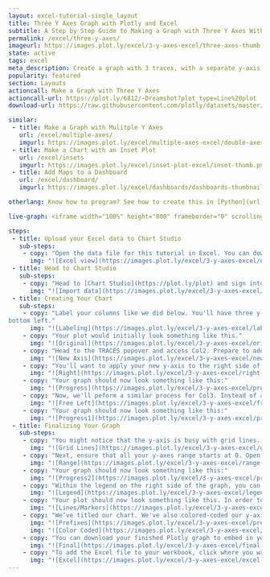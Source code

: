 ```yaml
---
layout: excel-tutorial-single_layout
title: Three Y Axes Graph with Plotly and Excel
subtitle: A Step by Step Guide to Making a Graph with Three Y Axes With Plotly and Excel
permalink: /excel/three-y-axes/
imageurl: https://images.plot.ly/excel/3-y-axes-excel/three-axes-thumb.png
state: active
tags: excel
meta_description: Create a graph with 3 traces, with a separate y-axis for each trace with Plotly and Excel. Follow our step-by-step tutorial to make a three axes graph for free and online with Plotly.
popularity: featured
section: Layouts
actioncall: Make a Graph with Three Y Axes
actioncall-url: https://plot.ly/6812/~Dreamshot?plot_type=Line%20plot
download-url: https://raw.githubusercontent.com/plotly/datasets/master/cost_output_defective.csv.zip

similar:
 - title: Make a Graph with Mulitple Y Axes
   url: /excel/multiple-axes/
   imgurl: https://images.plot.ly/excel/multiple-axes-excel/double-axes-chart-thumb.png
 - title: Make a Chart with an Inset Plot
   url: /excel/insets
   imgurl: https://images.plot.ly/excel/inset-plot-excel/inset-thumb.png
 - title: Add Maps to a Dashboard
   url: /excel/dashboard/
   imgurl: https://images.plot.ly/excel/dashboards/dashboards-thumbnail.png

otherlang: Know how to program? See how to create this in [Python](url) or [R](url).

live-graph: <iframe width="100%" height="800" frameborder="0" scrolling="no" src="https://plot.ly/~jackp/15139.embed"></iframe>

steps:
 - title: Upload your Excel data to Chart Studio
   sub-steps:
    - copy: "Open the data file for this tutorial in Excel. You can download the file here in [CSV format](https://raw.githubusercontent.com/plotly/datasets/master/cost_output_defective.csv)"
      img: "![Excel view](https://images.plot.ly/excel/3-y-axes-excel/excel-view-3-y-axes.png)"
 - title: Head to Chart Studio
   sub-steps:
    - copy: "Head to [Chart Studio](https://plot.ly/plot) and sign into your free Chart Studio account. Go to 'Import', click 'Upload a file', then choose your Excel file to upload. Your Excel file will now open in Chart Studio. For more about Chart Studio, see [this tutorial](/add-data-to-the-plotly-grid/)"
      img: "![Import data](https://images.plot.ly/excel/3-y-axes-excel/import-data-3-y-axes.png)"
 - title: Creating Your Chart
   sub-steps:
    - copy: "Label your columns like we did below. You'll have three y-axis columns (cost, output, defective) and one x-axis column (date). Select 'Line plots' from the MAKE A PLOT menu and then click line plot in the
bottom left."
      img: "![Labeling](https://images.plot.ly/excel/3-y-axes-excel/labeling-3-y-axes.png)"
    - copy: "Your plot would initially look something like this."
      img: "![Original](https://images.plot.ly/excel/3-y-axes-excel/original-3-y-axes.png)"
    - copy: "Head to the TRACES popover and access Col2. Prepare to add the second y-axis. Click 'New Axis/Subplot...'"
      img: "![New Axis](https://images.plot.ly/excel/3-y-axes-excel/new-axis-3-axes.png)"
    - copy: "You'll want to apply your new y-axis to the right side of the graph."
      img: "![Right](https://images.plot.ly/excel/3-y-axes-excel/right-3-y-axes.png)"
    - copy: "Your graph should now look something like this:"
      img: "![Progress](https://images.plot.ly/excel/3-y-axes-excel/progress-3-y-axes.png)"
    - copy: "Now, we'll peform a similar process for Col3. Instead of applying third y-axis to the right side of the graph, choose 'free left' instead."
      img: "![Free Left](https://images.plot.ly/excel/3-y-axes-excel/free-left-3-y-axes.png)"
    - copy: "Your graph should now look something like this:"
      img: "![Progress1](https://images.plot.ly/excel/3-y-axes-excel/progress1-3-y-axes.png)"
 - title: Finalizing Your Graph
   sub-steps:
    - copy: "You might notice that the y-axis is busy with grid lines. Open the AXES popover, then Lines in the toolbar to clean this up. Select the first and second y-axes and turn grid lines 'off.'"
      img: "![Grid Lines](https://images.plot.ly/excel/3-y-axes-excel/grid-lines-3-y-axes.png)"
    - copy: "Next, ensure that all your y-axes range starts at 0. Open the Axes popover, then Range and adjust it to 0. Do this for all y-axes."
      img: "![Range](https://images.plot.ly/excel/3-y-axes-excel/range-3-y-axes.png)"
    - copy: "Your graph should now look something like this:"
      img: "![Progress2](https://images.plot.ly/excel/3-y-axes-excel/progress2-3-y-axes.png)"
    - copy: "Within the legend on the right side of the graph, you can label your 'Col2' trace 'Cost,' Col3 'Output' and Col4 'Defective.'"
      img: "![Legend](https://images.plot.ly/excel/3-y-axes-excel/legend-3-y-axes.png)"
    - copy: "Your plot should now look something like this. In order to get the graph at the top of the tutorial, you’ll need to style it a little more. You can adjust the 'Lines/Markers' within the TRACES popover."
      img: "![Lines/Markers](https://images.plot.ly/excel/3-y-axes-excel/lines-markers-3-y-axes.png)"
    - copy: "We’ve titled our chart. We've also colored-coded our y-axis labels to our traces. You can even add 'Tick Prefixes' within the AXES popover and 'Labels' tab. If you feel so moved, you can even color-code the 'ticks' to your traces. Finally, we’ve linked to our source data in the x-axis label area."
      img: "![Prefixes](https://images.plot.ly/excel/3-y-axes-excel/prefixes-3-y-axes.png)"
      img: "![Color Coded](https://images.plot.ly/excel/3-y-axes-excel/color-coded-3-y-axes.png)"
    - copy: "You can download your finished Plotly graph to embed in your Excel workbook. We also recommend including the Plotly link to the graph inside your Excel workbook for easy access to the interactive Plotly version. Get the link to your graph by clicking the 'Share' button. Download an image of your Plotly graph by clicking EXPORT on the toolbar."
      img: "![Final](https://images.plot.ly/excel/3-y-axes-excel/final-3-y-axes.png)"
    - copy: "To add the Excel file to your workbook, click where you want to insert the picture inside Excel. On the INSERT tab inside Excel, in the ILLUSTRATIONS group, click PICTURE. Locate the Plotly graph image that you downloaded and then double-click it. Notice that we also copy-pasted the Plotly graph link in a cell for easy access to the interactive Plotly version."
      img: "![Excel](https://images.plot.ly/excel/3-y-axes-excel/excel-3-y-axes.png)"
---
```

